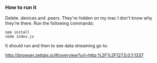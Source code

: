 ### How to run it
Delete .devices and .peers. They're hidden on my mac I don't know why they're there.
Run the following commands:
```
npm install
node index.js
```

It should run and then to see data streaming go to:

http://browser.zettajs.io/#/overview?url=http:%2F%2F127.0.0.1:1337
